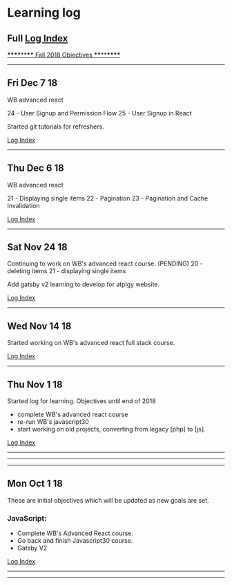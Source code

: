 # Learning log

## Full [Log Index]

[**\*\*\*\***\*\***\*\*** Fall 2018 Objectives **\*\***\*\***\*\*\*\***](https://github.com/perkarlsson/CE/blob/master/log.md#mon-oct-1-18)

---

## Fri Dec 7 18

WB advanced react

24 - User Signup and Permission Flow
25 - User Signup in React

Started git tutorials for refreshers.

[Log Index]

---

## Thu Dec 6 18

WB advanced react

21 - Displaying single items
22 - Pagination
23 - Pagination and Cache Invalidation

[Log Index]

---

## Sat Nov 24 18

Continuing to work on WB's advanced react course. (PENDING)
20 - deleting items
21 - displaying single items

Add gatsby v2 learning to develop for atplgy website.

[Log Index]

---

## Wed Nov 14 18

Started working on WB's advanced react full stack course.

[Log Index]

---

## Thu Nov 1 18

Started log for learning. Objectives until end of 2018

- complete WB's advanced react course
- re-run WB's javascript30
- start working on old projects, converting from legacy [php] to [js].

[Log Index]

---

[log index]: https://github.com/perkarlsson/CE/blob/master/log-index.md#log-index

---

---

## Mon Oct 1 18

These are initial objectives which will be updated as new goals are set.

### JavaScript:

- Complete WB's Advanced React course.
- Go back and finish Javascript30 course.
- Gatsby V2

[Log Index]

---

---
